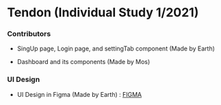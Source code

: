 # Tendon (Individual Study 1/2021)

### Contributors
- SingUp page, Login page, and settingTab component (Made by Earth)

- Dashboard and its components (Made by Mos)

### UI Design

- UI Design in Figma (Made by Earth) : [FIGMA](https://www.figma.com/file/vK6ayZG951BVAj2nzYaXqo/NewWebApp?node-id=0%3A1)
